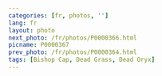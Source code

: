 ```yaml
---
categories: [fr, photos, '']
lang: fr
layout: photo
next_photo: /fr/photos/P0000366.html
picname: P0000367
prev_photo: /fr/photos/P0000364.html
tags: [Bishop Cap, Dead Grass, Dead Oryx]
---
```

